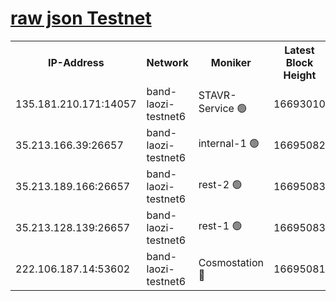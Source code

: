 
[raw json Testnet](https://rpc-check.bandt.stavr.tech/bandt/rpcbandt_result.json)
=

<table><tr><th>IP-Address</th><th>Network</th><th>Moniker</th><th>Latest Block Height</th><th>Earliest Block Height</th><th>Catching Up</th><th>Tx Index</th><th>Voting Power</th><th>Scan Time</th></tr><tr><td>135.181.210.171:14057</td><td>band-laozi-testnet6</td><td>STAVR-Service 🟢</td><td>16693010</td><td>15322501</td><td>False</td><td>on</td><td>0</td><td>2024-03-11T21:58:03.591926817UTC</td></tr><tr><td>35.213.166.39:26657</td><td>band-laozi-testnet6</td><td>internal-1 🟢</td><td>16695082</td><td>16595082</td><td>False</td><td>on</td><td>0</td><td>2024-03-11T21:58:05.845446224UTC</td></tr><tr><td>35.213.189.166:26657</td><td>band-laozi-testnet6</td><td>rest-2 🟢</td><td>16695083</td><td>16595083</td><td>False</td><td>on</td><td>0</td><td>2024-03-11T21:58:06.749252883UTC</td></tr><tr><td>35.213.128.139:26657</td><td>band-laozi-testnet6</td><td>rest-1 🟢</td><td>16695083</td><td>16595083</td><td>False</td><td>on</td><td>0</td><td>2024-03-11T21:58:07.617368740UTC</td></tr><tr><td>222.106.187.14:53602</td><td>band-laozi-testnet6</td><td>Cosmostation 🔴</td><td>16695081</td><td>16668001</td><td>False</td><td>on</td><td>2203686</td><td>2024-03-11T21:58:04.943866948UTC</td></tr></table>
